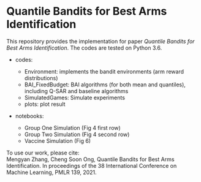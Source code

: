 # Quantile Bandits for Best Arms Identification 

This repository provides the implementation for paper *Quantile Bandits for Best Arms Identification*.
The codes are tested on Python 3.6.

* codes: 
    - Environment: implements the bandit environments (arm reward distributions)
    - BAI_FixedBudget: BAI algorithms (for both mean and quantiles), including Q-SAR and baseline algorithms
    - SimulatedGames: Simulate experiments
    - plots: plot result

* notebooks:
    - Group One Simulation (Fig 4 first row)
    - Group Two Simulation (Fig 4 second row)
    - Vaccine Simulation (Fig 6)

To use our work, please cite:  
Mengyan Zhang, Cheng Soon Ong, Quantile Bandits for Best Arms Identification. In proceedings of the 38 International Conference on Machine
Learning, PMLR 139, 2021.